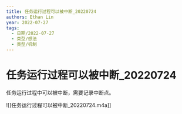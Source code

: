 ```yaml
---
title: 任务运行过程可以被中断_20220724
authors: Ethan Lin
year: 2022-07-27 
tags:
  - 日期/2022-07-27 
  - 类型/想法 
  - 类型/机制 
---
```



# 任务运行过程可以被中断_20220724






任务运行过程中可以被中断，需要记录中断点。

![[任务运行过程可以被中断_20220724.m4a]]